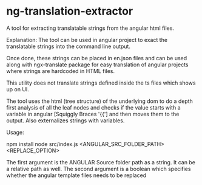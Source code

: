 # ng-translation-extractor

A tool for extracting translatable strings from the angular html files.

Explanation:
The tool can be used in angular project to exact the translatable strings into the command 
line output. 

Once done, these strings can be placed in en.json files and can be used along with 
ngx-translate package for easy translation of angular projects where strings are hardcoded
in HTML files.

This utility does not translate strings defined inside the ts files which shows up on UI. 


The tool uses the html (tree structure) of the underlying dom to do a 
depth first analysis of all the leaf nodes and checks if the value starts with a variable
in angular [Squiggly Braces '{{'] and then moves them to the output. Also externalizes strings
with variables.


Usage: 

npm install
node src/index.js <ANGULAR_SRC_FOLDER_PATH> <REPLACE_OPTION>
  
  The first argument is the ANGULAR Source folder path as a string. It can be a relative path as well.
  The second argument is a boolean which specifies whether the angular template files needs to be replaced
  
  

